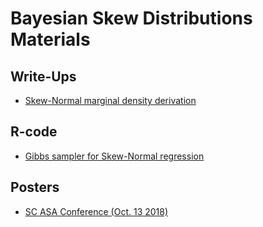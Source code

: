 # Bayesian Skew Distributions Materials

## Write-Ups

- [Skew-Normal marginal density derivation](skew_normal_density.html)


## R-code

- [Gibbs sampler for Skew-Normal regression](sn_lin_regression.R)

## Posters

- [SC ASA Conference (Oct. 13 2018)](poster/ASA-poster.pdf)